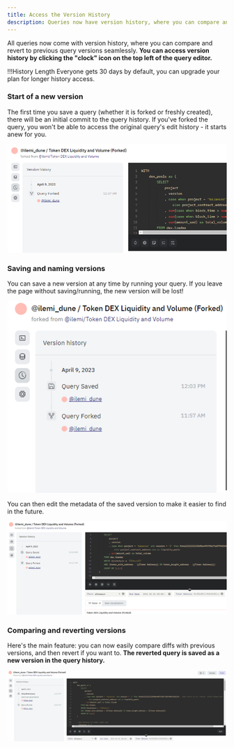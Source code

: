 ```yaml
---
title: Access the Version History
description: Queries now have version history, where you can compare and revert to previous query versions.
---
```


All queries now come with version history, where you can compare and revert to previous query versions seamlessly. **You can access version history by clicking the "clock" icon on the top left of the query editor.**

!!!History Length
    Everyone gets 30 days by default, you can upgrade your plan for longer history access. 

### Start of a new version

The first time you save a query (whether it is forked or freshly created), there will be an initial commit to the query history. If you've forked the query, you won't be able to access the original query's edit history - it starts anew for you.

![](images/version-history/version_start.PNG)

### Saving and naming versions

You can save a new version at any time by running your query. If you leave the page without saving/running, the new version will be lost!

![](images/version-history/version_saved.PNG)

You can then edit the metadata of the saved version to make it easier to find in the future. 

![](images/version-history/simplified_query.gif)

### Comparing and reverting versions

Here's the main feature: you can now easily compare diffs with previous versions, and then revert if you want to. **The reverted query is saved as a new version in the query history.**

![](images/version-history/compare_query.gif)